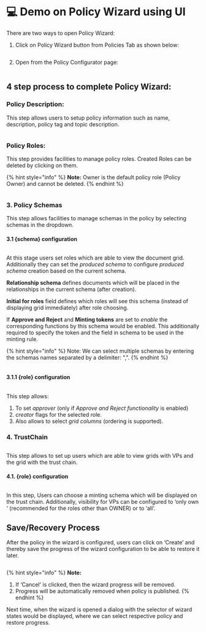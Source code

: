 # 💻 Demo on Policy Wizard using UI

There are two ways to open Policy Wizard:

1. Click on Policy Wizard button from Policies Tab as shown below:

<figure><img src="../../../../.gitbook/assets/image (13) (6) (1).png" alt=""><figcaption></figcaption></figure>

2. Open from the Policy Configurator page:

<figure><img src="../../../../.gitbook/assets/image (49).png" alt=""><figcaption></figcaption></figure>

## 4 step process to complete Policy Wizard:

### Policy Description:

This step allows users to setup policy information such as name, description, policy tag and topic description.

<figure><img src="../../../../.gitbook/assets/image (5) (2).png" alt=""><figcaption></figcaption></figure>

### Policy Roles:

This step provides facilities to manage policy roles. Created Roles can be deleted by clicking on them.

{% hint style="info" %}
**Note:** Owner is the default policy role (Policy Owner) and cannot be deleted.
{% endhint %}

<figure><img src="../../../../.gitbook/assets/image (43) (1).png" alt=""><figcaption></figcaption></figure>

### 3. Policy Schemas

This step allows facilities to manage schemas in the policy by selecting schemas in the dropdown.

#### 3.1 {schema} configuration

<figure><img src="../../../../.gitbook/assets/image (14) (6) (1).png" alt=""><figcaption></figcaption></figure>

At this stage users set roles which are able to view the document grid. Additionally they can set the _produced schema_ to configure _produced schema_ creation based on the current schema.

**Relationship schema** defines documents which will be placed in the relationships in the current schema (after creation).

**Initial for roles** field defines which roles will see this schema (instead of displaying grid immediately) after role choosing.

If **Approve and Reject** and **Minting tokens** are set to _enable_ the corresponding functions by this schema would be enabled. This additionally required to specify the token and the field in schema to be used in the minting rule.

{% hint style="info" %}
Note: We can select multiple schemas by entering the schemas names separated by a delimiter: ",".
{% endhint %}

<figure><img src="../../../../.gitbook/assets/image (17).png" alt=""><figcaption></figcaption></figure>

#### 3.1.1 {role} configuration

<figure><img src="../../../../.gitbook/assets/image (14) (2).png" alt=""><figcaption></figcaption></figure>

This step allows:

1. To set _approver_ (only if _Approve and Reject functionality_ is enabled)
2. _creator_ flags for the selected role.
3. Also allows to select _grid columns_ (ordering is supported).

### 4. TrustChain

<figure><img src="../../../../.gitbook/assets/image (2) (1) (2) (1).png" alt=""><figcaption></figcaption></figure>

This step allows to set up users which are able to view grids with VPs and the grid with the trust chain.

#### 4.1. {role} configuration

<figure><img src="../../../../.gitbook/assets/image (11) (1) (2).png" alt=""><figcaption></figcaption></figure>

In this step, Users can choose a minting schema which will be displayed on the trust chain. Additionally, visibility for VPs can be configured to ‘only own ‘ (recommended for the roles other than OWNER) or to ‘all’.

## Save/Recovery Process

After the policy in the wizard is configured, users can click on ‘Create’ and thereby save the progress of the wizard configuration to be able to restore it later.

<figure><img src="../../../../.gitbook/assets/image (16) (7).png" alt=""><figcaption></figcaption></figure>

{% hint style="info" %}
**Note:**

1. If ‘Cancel' is clicked, then the wizard progress will be removed.
2. Progress will be automatically removed when policy is published.
{% endhint %}

Next time, when the wizard is opened a dialog with the selector of wizard states would be displayed, where we can select respective policy and restore progress.

<figure><img src="../../../../.gitbook/assets/image (25) (4).png" alt=""><figcaption></figcaption></figure>
